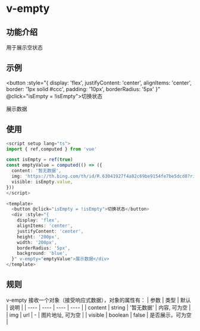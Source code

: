 # v-empty

## 功能介绍

用于展示空状态

## 示例

<script setup lang="ts">
import { ref,reactive,computed } from 'vue'

const isEmpty = ref(true)
const emptyValue = computed(() => ({
  content: '暂无数据',
  img: 'https://th.bing.com/th/id/R.63041927f4a82c69be9154fe7be5dcd8?rik=rEmOJUuEAW8hPQ&riu=http%3a%2f%2fpic.bizhi360.com%2fbbpic%2f22%2f1522.jpg&ehk=yPnRjbJRaymFBmY2UhpFn2DPanf0HBpPLctjo3h3vRA%3d&risl=&pid=ImgRaw&r=0',
  visible: isEmpty.value,
}))
</script>
  <button
  :style="{
    display: 'flex',
    justifyContent: 'center',
    alignItems: 'center',
    border: '1px solid #ccc',
    padding: '10px',
    borderRadius: '5px'
    }" @click="isEmpty = !isEmpty">切换状态</button>
  <div :style="{
    display: 'flex',
    alignItems: 'center',
    justifyContent: 'center',
    height: '200px',
    width: '200px',
    borderRadius: '5px',
    background: 'blue',
  }" v-empty="emptyValue">展示数据</div>

## 使用

```typescript {22}
<script setup lang="ts">
import { ref,computed } from 'vue'

const isEmpty = ref(true)
const emptyValue = computed(() => ({
  content: '暂无数据',
  img: 'https://th.bing.com/th/id/R.63041927f4a82c69be9154fe7be5dcd8?rik=rEmOJUuEAW8hPQ&riu=http%3a%2f%2fpic.bizhi360.com%2fbbpic%2f22%2f1522.jpg&ehk=yPnRjbJRaymFBmY2UhpFn2DPanf0HBpPLctjo3h3vRA%3d&risl=&pid=ImgRaw&r=0',
  visible: isEmpty.value,
}))
</script>

<template>
  <button @click="isEmpty = !isEmpty">切换状态</button>
  <div :style="{
    display: 'flex',
    alignItems: 'center',
    justifyContent: 'center',
    height: '200px',
    width: '200px',
    borderRadius: '5px',
    background: 'blue',
  }" v-empty="emptyValue">展示数据</div>
</template>
```

## 规则

v-empty 接收一个对象（接受响应式数据），对象的属性有：
|  参数   | 类型  |   默认   | 说明  |
|  ----  | ----  |  ----  | ----  |
| content  | string |   '暂无数据'   | 内容, 可为空 |
| img  | url |   -   | 图片地址, 可为空  |
| visible  | boolean |   false   | 是否展示，可为空  |

<style scoped>
  table {
    display: table;
    width: 100%;
    border-collapse: collapse;
  }
  td {
    width: 25%;

  }
  th {
    width: 25%;
  }
</style>
